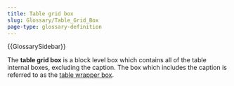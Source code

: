 ```yaml
---
title: Table grid box
slug: Glossary/Table_Grid_Box
page-type: glossary-definition
---
```


{{GlossarySidebar}}

The **table grid box** is a block level box which contains all of the table internal boxes, excluding the caption. The box which includes the caption is referred to as the [table wrapper box](/en-US/docs/Glossary/Table_Wrapper_Box).
